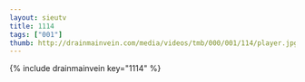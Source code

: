 ```yaml
--- 
layout: sieutv
title: 1114
tags: ["001"]
thumb: http://drainmainvein.com/media/videos/tmb/000/001/114/player.jpg
---
```

{% include drainmainvein key="1114" %} 
